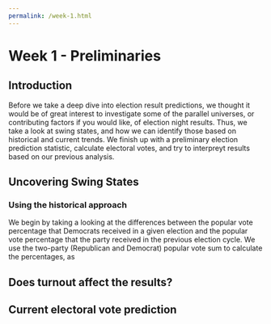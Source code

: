 ```yaml
---
permalink: /week-1.html
---
```


# **Week 1 - Preliminaries**

## Introduction
Before we take a deep dive into election result predictions, we thought it would be of great interest to investigate some of the parallel universes, or contributing factors if you would like, of election night results. Thus, we take a look at swing states, and how we can identify those based on historical and current trends. We finish up with a preliminary election prediction statistic, calculate electoral votes, and try to interpreyt results based on our previous analysis.

## Uncovering Swing States

### Using the historical approach
We begin by taking a looking at the differences between the popular vote percentage that Democrats received in a given election and the popular vote percentage that the party received in the previous election cycle. We use the two-party (Republican and Democrat) popular vote sum to calculate the percentages, as 

## **Does turnout affect the results?**

## **Current electoral vote prediction**
